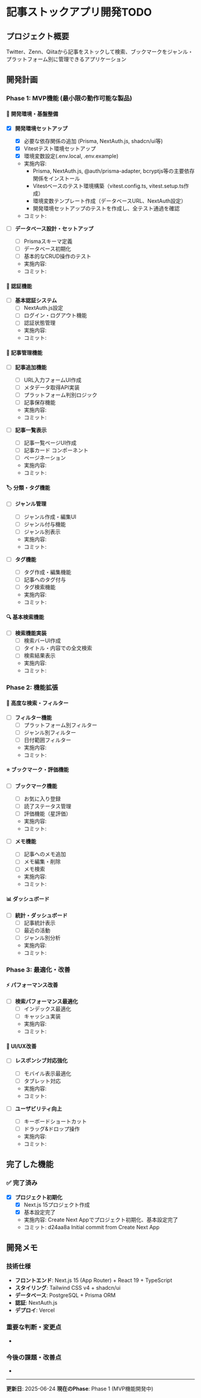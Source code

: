 # 記事ストックアプリ開発TODO

## プロジェクト概要
Twitter、Zenn、Qiitaから記事をストックして検索、ブックマークをジャンル・プラットフォーム別に管理できるアプリケーション

## 開発計画

### Phase 1: MVP機能 (最小限の動作可能な製品)

#### 🔧 開発環境・基盤整備
- [x] **開発環境セットアップ**
  - [x] 必要な依存関係の追加 (Prisma, NextAuth.js, shadcn/ui等)
  - [x] Vitestテスト環境セットアップ  
  - [x] 環境変数設定(.env.local, .env.example)
  - 実施内容: 
    - Prisma, NextAuth.js, @auth/prisma-adapter, bcryptjs等の主要依存関係をインストール
    - Vitestベースのテスト環境構築（vitest.config.ts, vitest.setup.ts作成）
    - 環境変数テンプレート作成（データベースURL、NextAuth設定）
    - 開発環境セットアップのテストを作成し、全テスト通過を確認
  - コミット: 

- [ ] **データベース設計・セットアップ**
  - [ ] Prismaスキーマ定義
  - [ ] データベース初期化
  - [ ] 基本的なCRUD操作のテスト
  - 実施内容:
  - コミット:

#### 🔐 認証機能
- [ ] **基本認証システム**
  - [ ] NextAuth.js設定
  - [ ] ログイン・ログアウト機能
  - [ ] 認証状態管理
  - 実施内容:
  - コミット:

#### 📝 記事管理機能
- [ ] **記事追加機能**
  - [ ] URL入力フォームUI作成
  - [ ] メタデータ取得API実装
  - [ ] プラットフォーム判別ロジック
  - [ ] 記事保存機能
  - 実施内容:
  - コミット:

- [ ] **記事一覧表示**
  - [ ] 記事一覧ページUI作成
  - [ ] 記事カード コンポーネント
  - [ ] ページネーション
  - 実施内容:
  - コミット:

#### 🏷️ 分類・タグ機能
- [ ] **ジャンル管理**
  - [ ] ジャンル作成・編集UI
  - [ ] ジャンル付与機能
  - [ ] ジャンル別表示
  - 実施内容:
  - コミット:

- [ ] **タグ機能**
  - [ ] タグ作成・編集機能
  - [ ] 記事へのタグ付与
  - [ ] タグ検索機能
  - 実施内容:
  - コミット:

#### 🔍 基本検索機能
- [ ] **検索機能実装**
  - [ ] 検索バーUI作成
  - [ ] タイトル・内容での全文検索
  - [ ] 検索結果表示
  - 実施内容:
  - コミット:

### Phase 2: 機能拡張

#### 🎯 高度な検索・フィルター
- [ ] **フィルター機能**
  - [ ] プラットフォーム別フィルター
  - [ ] ジャンル別フィルター
  - [ ] 日付範囲フィルター
  - 実施内容:
  - コミット:

#### ⭐ ブックマーク・評価機能
- [ ] **ブックマーク機能**
  - [ ] お気に入り登録
  - [ ] 読了ステータス管理
  - [ ] 評価機能（星評価）
  - 実施内容:
  - コミット:

- [ ] **メモ機能**
  - [ ] 記事へのメモ追加
  - [ ] メモ編集・削除
  - [ ] メモ検索
  - 実施内容:
  - コミット:

#### 📊 ダッシュボード
- [ ] **統計・ダッシュボード**
  - [ ] 記事統計表示
  - [ ] 最近の活動
  - [ ] ジャンル別分析
  - 実施内容:
  - コミット:

### Phase 3: 最適化・改善

#### ⚡ パフォーマンス改善
- [ ] **検索パフォーマンス最適化**
  - [ ] インデックス最適化
  - [ ] キャッシュ実装
  - 実施内容:
  - コミット:

#### 📱 UI/UX改善
- [ ] **レスポンシブ対応強化**
  - [ ] モバイル表示最適化
  - [ ] タブレット対応
  - 実施内容:
  - コミット:

- [ ] **ユーザビリティ向上**
  - [ ] キーボードショートカット
  - [ ] ドラッグ&ドロップ操作
  - 実施内容:
  - コミット:

## 完了した機能

### ✅ 完了済み
- [x] **プロジェクト初期化**
  - [x] Next.js 15プロジェクト作成
  - [x] 基本設定完了
  - 実施内容: Create Next Appでプロジェクト初期化、基本設定完了
  - コミット: d24aa8a Initial commit from Create Next App

## 開発メモ

### 技術仕様
- **フロントエンド**: Next.js 15 (App Router) + React 19 + TypeScript
- **スタイリング**: Tailwind CSS v4 + shadcn/ui
- **データベース**: PostgreSQL + Prisma ORM
- **認証**: NextAuth.js
- **デプロイ**: Vercel

### 重要な判断・変更点
- 

### 今後の課題・改善点
- 

---
**更新日**: 2025-06-24
**現在のPhase**: Phase 1 (MVP機能開発中)